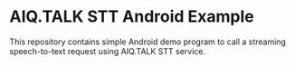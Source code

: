 # AIQ.TALK STT Android Example

This repository contains simple Android demo program to call a streaming speech-to-text request using AIQ.TALK STT service.
